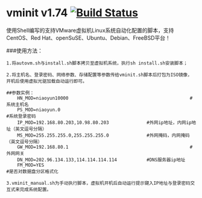 ﻿vminit v1.74 [![Build Status](https://travis-ci.org/sjdy521/Mojo-Webqq.svg?branch=master)](https://github.com/zjcnew/vminit)
========================
使用Shell编写的支持VMware虚拟机Linux系统自动化配置的脚本，支持CentOS、Red Hat、openSuSE、Ubuntu、Debian、FreeBSD平台！

###使用方法：

	1.将autovm.sh与install.sh脚本拷贝至虚拟机系统，执行sh install.sh安装脚本；

	2.将主机名、登录密码、网络参数、存储配置等参数传给vminit.sh脚本后打包为ISO镜像，开机后使用虚拟光驱加载自动运行即可。
	
	##参数实例：
		HN_MOD=niaoyun10000												#系统主机名
		PS_MOD=niaoyun.0													#系统登录密码
		IP_MOD=192.168.80.203,10.98.80.203				#外网ip地址，内网ip地址（英文逗号分隔）
		MS_MOD=255.255.255.0,255.255.255.0				#外网掩码，内网掩码（英文逗号分隔）
		GW_MOD=192.168.80.1												#外网网关
		DN_MOD=202.96.134.133,114.114.114.114			#DNS服务器ip地址
		FM_MOD=YES																#是否对数据盘分区格式化

	3.vminit_manual.sh为手动执行脚本，虚拟机开机后自动运行提示键入IP地址与登录密码交互式来完成系统配置。